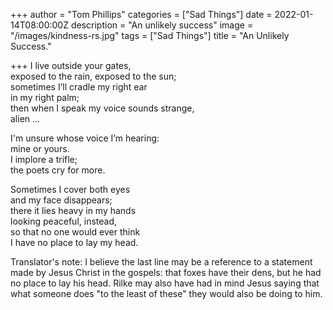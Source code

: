 +++
author = "Tom Phillips"
categories = ["Sad Things"]
date = 2022-01-14T08:00:00Z
description = "An unlikely success"
image = "/images/kindness-rs.jpg"
tags = ["Sad Things"]
title = "An Unlikely Success."

+++
I live outside your gates,  
exposed to the rain, exposed to the sun;  
sometimes I’ll cradle my right ear  
in my right palm;  
then when I speak my voice sounds strange,  
alien ...

I'm unsure whose voice I’m hearing:  
mine or yours.  
I implore a trifle;  
the poets cry for more.

Sometimes I cover both eyes  
and my face disappears;  
there it lies heavy in my hands  
looking peaceful, instead,  
so that no one would ever think  
I have no place to lay my head.

Translator's note: I believe the last line may be a reference to a statement made by Jesus Christ in the gospels: that foxes have their dens, but he had no place to lay his head. Rilke may also have had in mind Jesus saying that what someone does "to the least of these" they would also be doing to him.